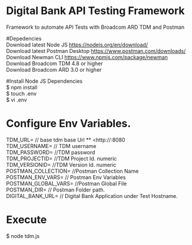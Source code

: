# Digital Bank API Testing Framework
Framework to automate API Tests with Broadcom ARD TDM and Postman

#Depedencies \
Download latest Node JS https://nodejs.org/en/download/ \
Download latest Postman Desktop https://www.postman.com/downloads/  
Download Newman CLI https://www.npmjs.com/package/newman \
Download Broadcom TDM 4.8 or higher \
Download Broadcom ARD 3.0 or higher

#Install Node JS Dependencies \
$ npm install \
$ touch .env \
$ vi .env

# Configure Env Variables.
TDM_URL=  // base tdm base Url ** <http://<HOST>:8080 \
TDM_USERNAME= // TDM username \
TDM_PASSWORD= //TDM password \
TDM_PROJECTID=  //TDM Project Id. numeric \
TDM_VERSIONID=  //TDM Version Id. numeric \
POSTMAN_COLLECTION= //Postman Collection Name <json> \
POSTMAN_ENV_VARS=  // Postman Env Variables \
POSTMAN_GLOBAL_VARS= //Postman Global File \
POSTMAN_DIR= // Postman Folder path. \
DIGITAL_BANK_URL= // Digital Bank Application under Test Hostname.

# Execute
  $ node tdm.js

